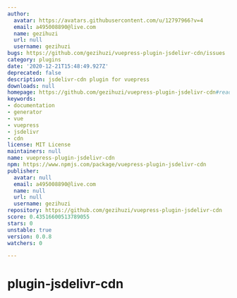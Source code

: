 ```yaml
---
author:
  avatar: https://avatars.githubusercontent.com/u/12797966?v=4
  email: a495008890@live.com
  name: gezihuzi
  url: null
  username: gezihuzi
bugs: https://github.com/gezihuzi/vuepress-plugin-jsdelivr-cdn/issues
category: plugins
date: '2020-12-21T15:48:49.927Z'
deprecated: false
description: jsdelivr-cdn plugin for vuepress
downloads: null
homepage: https://github.com/gezihuzi/vuepress-plugin-jsdelivr-cdn#readme
keywords:
- documentation
- generator
- vue
- vuepress
- jsdelivr
- cdn
license: MIT License
maintainers: null
name: vuepress-plugin-jsdelivr-cdn
npm: https://www.npmjs.com/package/vuepress-plugin-jsdelivr-cdn
publisher:
  avatar: null
  email: a495008890@live.com
  name: null
  url: null
  username: gezihuzi
repository: https://github.com/gezihuzi/vuepress-plugin-jsdelivr-cdn
score: 0.43516600513789055
stars: 0
unstable: true
version: 0.0.8
watchers: 0

---
```


# plugin-jsdelivr-cdn